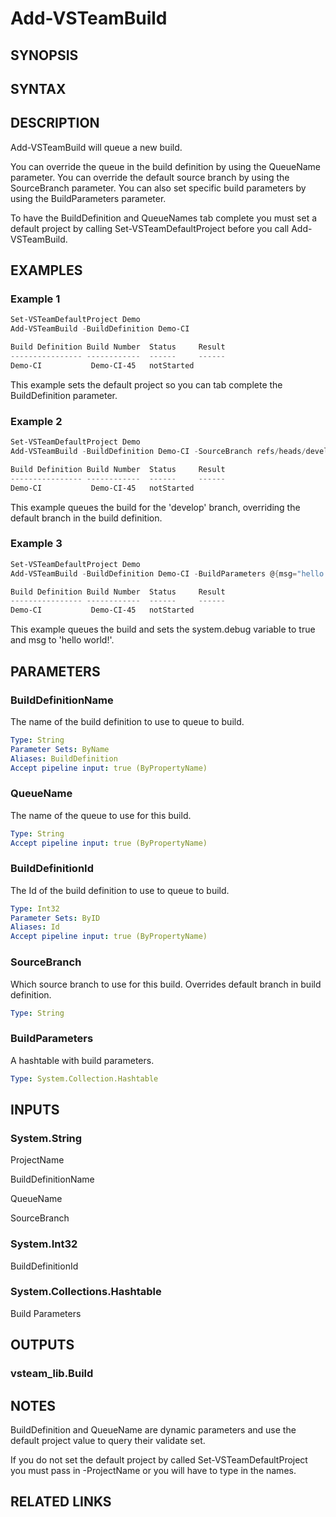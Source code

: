 <!-- #include "./common/header.md" -->

# Add-VSTeamBuild

## SYNOPSIS

<!-- #include "./synopsis/Add-VSTeamBuild.md" -->

## SYNTAX

## DESCRIPTION

Add-VSTeamBuild will queue a new build.

You can override the queue in the build definition by using the QueueName parameter. You can override the default source branch by using the SourceBranch parameter. You can also set specific build parameters by using the BuildParameters parameter.

To have the BuildDefinition and QueueNames tab complete you must set a default project by calling Set-VSTeamDefaultProject before you call Add-VSTeamBuild.

## EXAMPLES

### Example 1

```powershell
Set-VSTeamDefaultProject Demo
Add-VSTeamBuild -BuildDefinition Demo-CI

Build Definition Build Number  Status     Result
---------------- ------------  ------     ------
Demo-CI           Demo-CI-45   notStarted
```

This example sets the default project so you can tab complete the BuildDefinition parameter.

### Example 2

```powershell
Set-VSTeamDefaultProject Demo
Add-VSTeamBuild -BuildDefinition Demo-CI -SourceBranch refs/heads/develop

Build Definition Build Number  Status     Result
---------------- ------------  ------     ------
Demo-CI           Demo-CI-45   notStarted
```

This example queues the build for the 'develop' branch, overriding the default branch in the build definition.

### Example 3

```powershell
Set-VSTeamDefaultProject Demo
Add-VSTeamBuild -BuildDefinition Demo-CI -BuildParameters @{msg="hello world!"; 'system.debug'='true'}

Build Definition Build Number  Status     Result
---------------- ------------  ------     ------
Demo-CI           Demo-CI-45   notStarted
```

This example queues the build and sets the system.debug variable to true and msg to 'hello world!'.

## PARAMETERS

### BuildDefinitionName

The name of the build definition to use to queue to build.

```yaml
Type: String
Parameter Sets: ByName
Aliases: BuildDefinition
Accept pipeline input: true (ByPropertyName)
```

### QueueName

The name of the queue to use for this build.

```yaml
Type: String
Accept pipeline input: true (ByPropertyName)
```

### BuildDefinitionId

The Id of the build definition to use to queue to build.

```yaml
Type: Int32
Parameter Sets: ByID
Aliases: Id
Accept pipeline input: true (ByPropertyName)
```

### SourceBranch

Which source branch to use for this build. Overrides default branch in build definition.

```yaml
Type: String
```

### BuildParameters

A hashtable with build parameters.

```yaml
Type: System.Collection.Hashtable
```

<!-- #include "./params/projectName.md" -->

## INPUTS

### System.String

ProjectName

BuildDefinitionName

QueueName

SourceBranch

### System.Int32

BuildDefinitionId

### System.Collections.Hashtable

Build Parameters

## OUTPUTS

### vsteam_lib.Build

## NOTES

BuildDefinition and QueueName are dynamic parameters and use the default project value to query their validate set.

If you do not set the default project by called Set-VSTeamDefaultProject you must pass in -ProjectName or you will have to type in the names.

<!-- #include "./common/prerequisites.md" -->

## RELATED LINKS

<!-- #include "./common/related.md" -->
